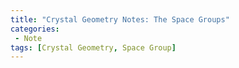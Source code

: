 ```yaml
---
title: "Crystal Geometry Notes: The Space Groups"
categories: 
 - Note
tags: [Crystal Geometry, Space Group]
---
```


<!-- more -->